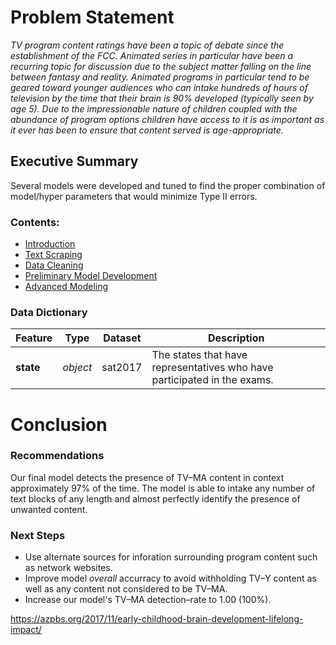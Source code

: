 # Problem Statement

<em>TV program content ratings have been a topic of debate since the establishment of the FCC. Animated series in particular have been a recurring topic for discussion due to the subject matter falling on the line between fantasy and reality. Animated programs in particular tend to be geared toward younger audiences who can intake hundreds of hours of television by the time that their brain is 90% developed (typically seen by age 5). Due to the impressionable nature of children coupled with the abundance of program options children have access to it is as important as it ever has been to ensure that content served is age-appropriate.</em>

## Executive Summary

Several models were developed and tuned to find the proper combination of model/hyper parameters that would minimize Type II errors.

### Contents:
- <a href = "https://git.generalassemb.ly/chrisvolpacchio/project_3/blob/master/CV%20Sub-Reddit%20Classifier.ipynb#top">Introduction</a> 
- <a href = "https://git.generalassemb.ly/chrisvolpacchio/project_3/blob/master/CV%20Sub-Reddit%20Classifier.ipynb#scraping">Text Scraping</a> 
- <a href = "https://git.generalassemb.ly/chrisvolpacchio/project_3/blob/master/CV%20Sub-Reddit%20Classifier.ipynb#cleaning">Data Cleaning</a>
- <a href = "https://git.generalassemb.ly/chrisvolpacchio/project_3/blob/master/CV%20Sub-Reddit%20Classifier.ipynb#stops">Preliminary Model Development</a>
- <a href = "https://git.generalassemb.ly/chrisvolpacchio/project_3/blob/master/CV%20Sub-Reddit%20Classifier.ipynb#moremodels">Advanced Modeling</a>

### Data Dictionary

|Feature|Type|Dataset|Description|
|---|---|---|---|
|**state**|*object*|sat2017|The states that have representatives who have participated in the exams.|


# Conclusion

### Recommendations
Our final model detects the presence of TV–MA content in context approximately 97% of the time. The model is able to intake any number of text blocks of any length and almost perfectly identify the presence of unwanted content.

### Next Steps
* Use alternate sources for inforation surrounding program content such as network websites.
* Improve model *overall* accurracy to avoid withholding TV–Y content as well as any content not considered to be TV–MA.
* Increase our model's TV–MA detection–rate to 1.00 (100%).

https://azpbs.org/2017/11/early-childhood-brain-development-lifelong-impact/